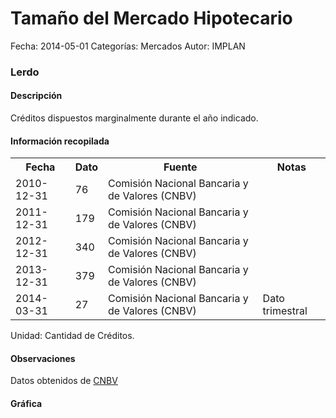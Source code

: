 Tamaño del Mercado Hipotecario
=====

Fecha: 2014-05-01
Categorías: Mercados
Autor: IMPLAN

### Lerdo

#### Descripción

Créditos dispuestos marginalmente durante el año indicado.

#### Información recopilada

<table class="table table-hover table-bordered">
  <tr><th>Fecha</th><th>Dato</th><th>Fuente</th><th>Notas</th></tr>
  <tr><td>2010-12-31</td><td>76</td><td>Comisión Nacional Bancaria y de Valores (CNBV)</td><td></td></tr>
  <tr><td>2011-12-31</td><td>179</td><td>Comisión Nacional Bancaria y de Valores (CNBV)</td><td></td></tr>
  <tr><td>2012-12-31</td><td>340</td><td>Comisión Nacional Bancaria y de Valores (CNBV)</td><td></td></tr>
  <tr><td>2013-12-31</td><td>379</td><td>Comisión Nacional Bancaria y de Valores (CNBV)</td><td></td></tr>
  <tr><td>2014-03-31</td><td>27</td><td>Comisión Nacional Bancaria y de Valores (CNBV)</td><td>Dato trimestral</td></tr>
</table>

Unidad: Cantidad de Créditos.

#### Observaciones

Datos obtenidos de [CNBV](http://portafoliodeinformacion.cnbv.gob.mx/bm1/Paginas/carteravivienda.aspx)

#### Gráfica

<div id="Morrisrkzdoaiv" class="grafica"></div>
  <!-- JAVASCRIPT DE LA GRAFICA EN Morrisrkzdoaiv -->
  <script>
  new Morris.Bar({
    element: 'Morrisrkzdoaiv',
    data: [
      { fecha: '2010-12-31', dato: 76 },
      { fecha: '2011-12-31', dato: 179 },
      { fecha: '2012-12-31', dato: 340 },
      { fecha: '2013-12-31', dato: 379 },
      { fecha: '2014-03-31', dato: 27 }
    ],
    xkey: 'fecha',
    ykeys: ['dato'],
    labels: ['Dato']
  });
  </script>
